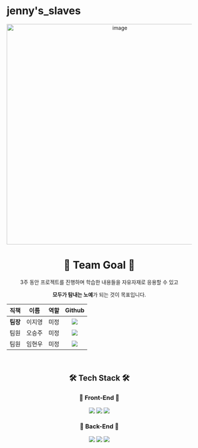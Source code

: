 # jenny's_slaves

<div align="center">
  
<img width="600" alt="image" src="https://user-images.githubusercontent.com/99452306/157625978-5349e7ba-7d9c-4285-8781-ef8caa84344a.png">

# 👫 Team Goal 👫

3주 동안 프로젝트를 진행하며 학습한 내용들을 자유자재로 응용할 수 있고
  
**모두가 탐내는 노예**가 되는 것이 목표입니다.

|   직책   |  이름  |    역할    |                                                                                                  Github                                                                                                   |
| :------: | :----: | :-------: | :-------------------------------------------------------------------------------------------------------------------------------------------------------------------------------------------------------: |
| **팀장** | 이지영 |  미정  |        <a href="https://github.com/easy-young"><img src="https://img.shields.io/badge/easy%2D%2Dyoung-339933?style=flat-square&logo=github&logoColor=white&link=https://github.com/green-kong"/></a>        |
|   팀원   | 오승주 | 미정 | <a href="https://github.com/Seungzu"><img src="https://img.shields.io/badge/Seungzu-EA4AAA?style=flat-square&logo=github&logoColor=white&link=https://github.com/ash991213"/></a> |
|   팀원   | 임현우 | 미정 |    <a href="https://github.com/gusdn0108"><img src="https://img.shields.io/badge/gusdn0108-F5792A?style=flat-square&logo=github&logoColor=white&link=https://github.com/Hongjongnam"/></a>     |
<br>

## 🛠 Tech Stack 🛠

### :cherries: Front-End :cherries:

<img src="https://img.shields.io/badge/HTML-E34F26?style=flat-square&logo=html5&logoColor=white"/></a>
<img src="https://img.shields.io/badge/CSS-1572B6?style=flat-square&logo=css3&logoColor=white"/></a>
<img src="https://img.shields.io/badge/Javascript-FFCD00?style=flat-square&logo=JavaScript&logoColor=white"/></a>

### :grapes: Back-End :grapes:

<img src="https://img.shields.io/badge/Node.js-339933?style=flat-square&logo=node.js&logoColor=white"/></a>
<img src="https://img.shields.io/badge/MySQL-4479A1?style=flat-square&logo=mysql&logoColor=white"/></a>
<img src="https://img.shields.io/badge/Express-000000?style=flat-square&logo=express&logoColor=white"/></a>

</div>
